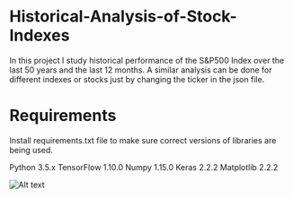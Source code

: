 # Historical-Analysis-of-Stock-Indexes
In this project I study historical performance of the S&amp;P500 Index over the last 50 years and the last 12 months. A similar analysis can be done for different indexes or stocks just by changing the ticker in the json file.

# Requirements
Install requirements.txt file to make sure correct versions of libraries are being used.

Python 3.5.x
TensorFlow 1.10.0
Numpy 1.15.0
Keras 2.2.2
Matplotlib 2.2.2

![Alt text](relative/path/to/img.jpg?raw=true "S&P 500 histogram 50Y returns.pdf")
